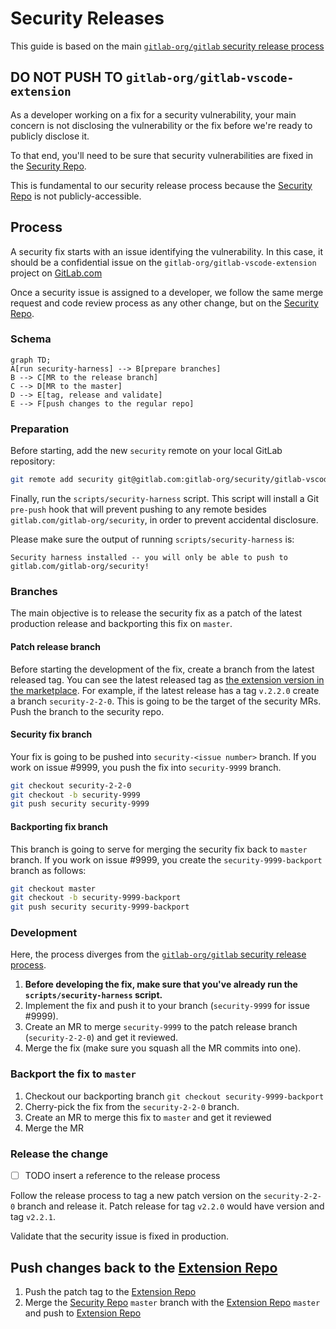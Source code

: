 # Security Releases

This guide is based on the main [`gitlab-org/gitlab` security release process]

## DO NOT PUSH TO `gitlab-org/gitlab-vscode-extension`

As a developer working on a fix for a security vulnerability, your main concern is not disclosing the vulnerability or the fix before we're ready to publicly disclose it.

To that end, you'll need to be sure that security vulnerabilities are fixed in the [Security Repo].

This is fundamental to our security release process because the [Security Repo] is not publicly-accessible.

## Process

A security fix starts with an issue identifying the vulnerability. In this case, it should be a confidential issue on the `gitlab-org/gitlab-vscode-extension` project on [GitLab.com]

Once a security issue is assigned to a developer, we follow the same merge request and code review process as any other change, but on the [Security Repo].

### Schema

```mermaid
graph TD;
A[run security-harness] --> B[prepare branches]
B --> C[MR to the release branch]
C --> D[MR to the master]
D --> E[tag, release and validate]
E --> F[push changes to the regular repo]
```

### Preparation

Before starting, add the new `security` remote on your local GitLab repository:

```sh
git remote add security git@gitlab.com:gitlab-org/security/gitlab-vscode-extension.git
```

Finally, run the `scripts/security-harness` script. This script will install a Git `pre-push` hook that will prevent pushing to any remote besides `gitlab.com/gitlab-org/security`, in order to prevent accidental disclosure.

Please make sure the output of running `scripts/security-harness` is:

```
Security harness installed -- you will only be able to push to gitlab.com/gitlab-org/security!
```

### Branches

The main objective is to release the security fix as a patch of the latest production release and backporting this fix on `master`.

#### Patch release branch

Before starting the development of the fix, create a branch from the latest released tag. You can see the latest released tag as [the extension version in the marketplace](https://marketplace.visualstudio.com/items?itemName=fatihacet.gitlab-workflow). For example, if the latest release has a tag `v.2.2.0` create a branch `security-2-2-0`. This is going to be the target of the security MRs. Push the branch to the security repo.

#### Security fix branch

Your fix is going to be pushed into `security-<issue number>` branch. If you work on issue #9999, you push the fix into `security-9999` branch.

```sh
git checkout security-2-2-0
git checkout -b security-9999
git push security security-9999
```

#### Backporting fix branch

This branch is going to serve for merging the security fix back to `master` branch. If you work on issue #9999, you create the `security-9999-backport` branch as follows:

```sh
git checkout master
git checkout -b security-9999-backport
git push security security-9999-backport
```

### Development

Here, the process diverges from the [`gitlab-org/gitlab` security release process].

1. **Before developing the fix, make sure that you've already run the `scripts/security-harness` script.**
1. Implement the fix and push it to your branch (`security-9999` for issue #9999).
1. Create an MR to merge `security-9999` to the patch release branch (`security-2-2-0`) and get it reviewed.
1. Merge the fix (make sure you squash all the MR commits into one).

### Backport the fix to `master`

1. Checkout our backporting branch `git checkout security-9999-backport`
1. Cherry-pick the fix from the `security-2-2-0` branch.
1. Create an MR to merge this fix to `master` and get it reviewed
1. Merge the MR

### Release the change

- [ ] TODO insert a reference to the release process

Follow the release process to tag a new patch version on the `security-2-2-0` branch and release it. Patch release for tag `v2.2.0` would have version and tag `v2.2.1`.

Validate that the security issue is fixed in production.

## Push changes back to the [Extension Repo]

1. Push the patch tag to the [Extension Repo]
1. Merge the [Security Repo] `master` branch with the [Extension Repo] `master` and push to [Extension Repo]

[GitLab.com]: https://gitlab.com/
[Security Repo]: https://gitlab.com/gitlab-org/security/gitlab-vscode-extension
[`gitlab-org/gitlab` security release process]: https://gitlab.com/gitlab-org/release/docs/-/blob/master/general/security/developer.md
[Extension Repo]: https://gitlab.com/gitlab-org/gitlab-vscode-extension
